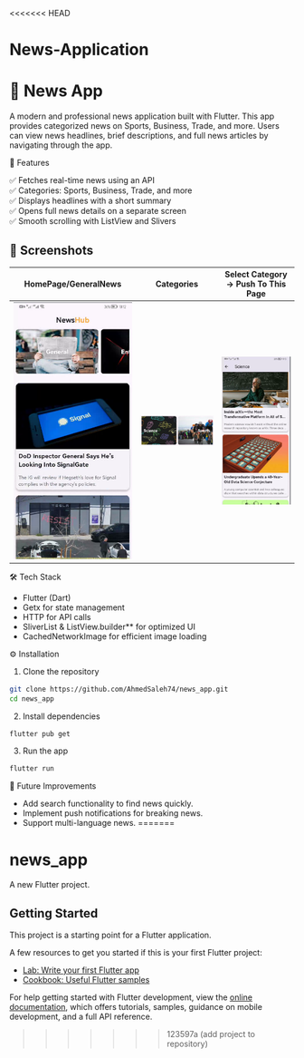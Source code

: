 <<<<<<< HEAD
# News-Application
# 📱 News App

A modern and professional news application built with Flutter. This app provides categorized news on Sports, Business, Trade, and more.
Users can view news headlines, brief descriptions, and full news articles by navigating through the app.


🎯 Features

✅ Fetches real-time news using an API  
✅ Categories: Sports, Business, Trade, and more  
✅ Displays headlines with a short summary  
✅ Opens full news details on a separate screen  
✅ Smooth scrolling with ListView and Slivers 

## 📸 Screenshots

| HomePage/GeneralNews                   | Categories                              | Select Category -> Push To This Page       |  
|----------------------------------------|-----------------------------------------|--------------------------------------------|  
| ![Home Page](assets/screenshots/1.png) | ![Categories](assets/screenshots/2.png) | ![Category Page](assets/screenshots/3.png) |  

🛠 Tech Stack

- Flutter (Dart)  
- Getx for state management  
- HTTP for API calls  
- SliverList & ListView.builder** for optimized UI  
- CachedNetworkImage for efficient image loading  


⚙️ Installation

1. Clone the repository
```sh
git clone https://github.com/AhmedSaleh74/news_app.git
cd news_app
```

2. Install dependencies
```sh
flutter pub get
```

3. Run the app
```sh
flutter run
```

🚀 Future Improvements
- Add search functionality to find news quickly.
- Implement push notifications for breaking news.
- Support multi-language news.
=======
# news_app

A new Flutter project.

## Getting Started

This project is a starting point for a Flutter application.

A few resources to get you started if this is your first Flutter project:

- [Lab: Write your first Flutter app](https://docs.flutter.dev/get-started/codelab)
- [Cookbook: Useful Flutter samples](https://docs.flutter.dev/cookbook)

For help getting started with Flutter development, view the
[online documentation](https://docs.flutter.dev/), which offers tutorials,
samples, guidance on mobile development, and a full API reference.
>>>>>>> 123597a (add project to repository)
